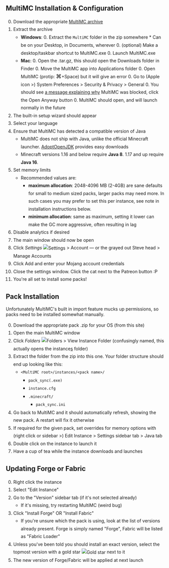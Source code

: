 <style type="text/css">
main
{
    font-family:  sans-serif;
    background-color: #c3c3c3;
}

li
{
    line-height: 1.75em;
}

/* ol ul li
{
    line-height: initial;
} */

ol img
{
    vertical-align: middle;
}

span.symbol
{
    font-size: 125%;
}
</style>

## MultiMC Installation & Configuration
0. Download the appropriate [MultiMC archive](https://multimc.org/#Download)
0. Extract the archive
    * **Windows**:
        0. Extract the `MultiMC` folder in the zip somewhere
            * Can be on your Desktop, in Documents, wherever
        0. (optional) Make a desktop/taskbar shortcut to MultiMC.exe
        0. Launch MultiMC.exe
    * **Mac**:
        0. Open the .tar.gz, this should open the Downloads folder in Finder
        0. Move the MultiMC app into Applications folder
        0. Open MultiMC (protip: <span class="symbol">&#x2318;</span>+Space) but it will give an error
        0. Go to (Apple icon >) System Preferences > Security & Privacy > General
        0. You should see [a message explaining why](https://support.apple.com/library/content/dam/edam/applecare/images/en_US/macos/Big-Sur/macos-big-sur-system-prefs-security-general-open-anyway.png) MultiMC was blocked, click the Open Anyway button
        0. MultiMC should open, and will launch normally in the future
0. The built-in setup wizard should appear
0. Select your language
0. Ensure that MultiMC has detected a compatible version of Java
    * MultiMC does not ship with Java, unlike the official Minecraft launcher. [AdoptOpenJDK](https://adoptopenjdk.net/) provides easy downloads
    * Minecraft versions 1.16 and below require **Java 8**. 1.17 and up require **Java 16**.
0. Set memory limits
    * Recommended values are:
        * **maximum allocation**: 2048-4096 MB (2-4GB) are sane defaults for small to medium sized packs, larger packs may need more.
            In such cases you may prefer to set this per instance, see note in installation instructions below.
        * **minimum allocation**: same as maximum, setting it lower can make the GC more aggressive, often resulting in lag
0. Disable analytics if desired
0. The main window should now be open
0. Click *Settings* ![](https://github.com/MultiMC/MultiMC5/raw/develop/application/resources/multimc/22x22/settings.png "Settings") > Account
    &mdash; or the grayed out Steve head > Manage Accounts
0. Click Add and enter your Mojang account credentials
0. Close the settings window. Click the cat next to the Patreon button :P
0. You're all set to install some packs!

## Pack Installation
Unfortunately MultiMC's built in import feature mucks up permissions, so packs need to be installed somewhat manually.

0. Download the appropriate pack .zip for your OS (from this site)
0. Open the main MultiMC window
0. Click *Folders* ![](https://raw.githubusercontent.com/MultiMC/MultiMC5/develop/application/resources/multimc/22x22/viewfolder.png "Folders") > View Instance Folder
    (confusingly named, this actually opens the instance<u>s</u> folder)
0. Extract the folder from the zip into this one. Your folder structure should end up looking like this:
    * `<MultiMC root>/instances/<pack name>/`
        * `pack_sync(.exe)`
        * `instance.cfg`
        * `.minecraft/`
            * `pack_sync.ini`
0. Go back to MultiMC and it should automatically refresh, showing the new pack. A restart will fix it otherwise
0. If required for the given pack, set overrides for memory options with (right click or sidebar >) Edit Instance > Settings sidebar tab > Java tab
0. Double click on the instance to launch it
0. Have a cup of tea while the instance downloads and launches

## Updating Forge or Fabric
0. Right click the instance
0. Select "Edit Instance"
0. Go to the "Version" sidebar tab (if it's not selected already)
    * If it's missing, try restarting MultiMC (weird bug)
0. Click "Install Forge" OR "Install Fabric"
    * If you're unsure which the pack is using, look at the list of versions already present. Forge is simply named "Forge", Fabric will be listed as "Fabric Loader"
0. Unless you've been told you should install an exact version, select the topmost version with a gold star ![](https://raw.githubusercontent.com/MultiMC/MultiMC5/develop/application/resources/multimc/16x16/star.png "Gold star") next to it
0. The new version of Forge/Fabric will be applied at next launch
